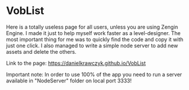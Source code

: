 # VobList

Here is a totally useless page for all users, unless you are using Zengin Engine. I made it just to help myself work faster as a level-designer. The most important thing for me was to quickly find the code and copy it with just one click. I also managed to write a simple node server to add new assets and delete the others.

Link to the page: https://danielkrawczyk.github.io/VobList

Important note: In order to use 100% of the app you need to run a server available in "NodeServer" folder on local port 3333!
